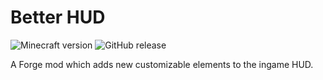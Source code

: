 # Better HUD

![Minecraft version](https://img.shields.io/badge/minecraft-1.12.2-69C12E.svg) ![GitHub release](https://img.shields.io/github/release/mccreery/better-hud.svg)

A Forge mod which adds new customizable elements to the ingame HUD.
